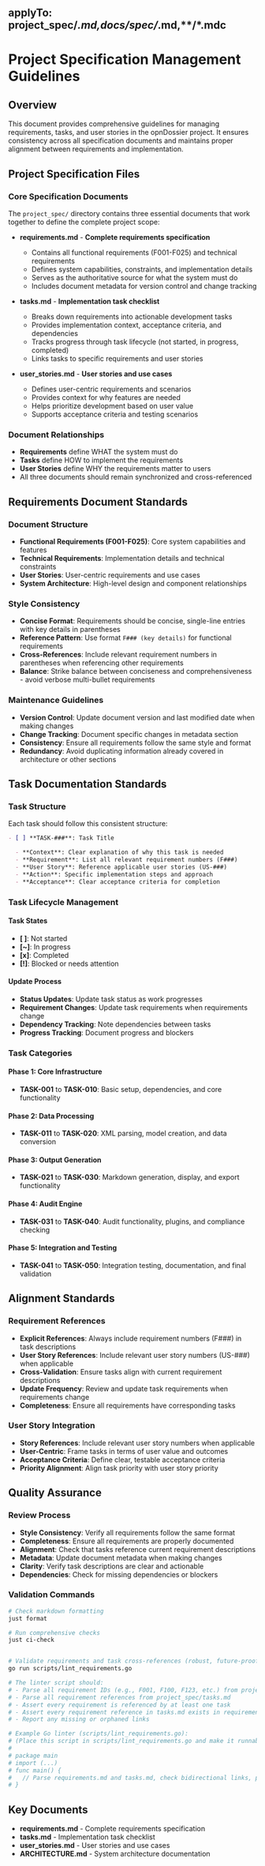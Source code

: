 ## applyTo: project_spec/*.md,docs/spec/*.md,\*\*/\*.mdc

# Project Specification Management Guidelines

## Overview

This document provides comprehensive guidelines for managing requirements, tasks, and user stories in the opnDossier project. It ensures consistency across all specification documents and maintains proper alignment between requirements and implementation.

## Project Specification Files

### Core Specification Documents

The `project_spec/` directory contains three essential documents that work together to define the complete project scope:

- **requirements.md** - **Complete requirements specification**

  - Contains all functional requirements (F001-F025) and technical requirements
  - Defines system capabilities, constraints, and implementation details
  - Serves as the authoritative source for what the system must do
  - Includes document metadata for version control and change tracking

- **tasks.md** - **Implementation task checklist**

  - Breaks down requirements into actionable development tasks
  - Provides implementation context, acceptance criteria, and dependencies
  - Tracks progress through task lifecycle (not started, in progress, completed)
  - Links tasks to specific requirements and user stories

- **user_stories.md** - **User stories and use cases**

  - Defines user-centric requirements and scenarios
  - Provides context for why features are needed
  - Helps prioritize development based on user value
  - Supports acceptance criteria and testing scenarios

### Document Relationships

- **Requirements** define WHAT the system must do
- **Tasks** define HOW to implement the requirements
- **User Stories** define WHY the requirements matter to users
- All three documents should remain synchronized and cross-referenced

## Requirements Document Standards

### Document Structure

- **Functional Requirements (F001-F025)**: Core system capabilities and features
- **Technical Requirements**: Implementation details and technical constraints
- **User Stories**: User-centric requirements and use cases
- **System Architecture**: High-level design and component relationships

### Style Consistency

- **Concise Format**: Requirements should be concise, single-line entries with key details in parentheses
- **Reference Pattern**: Use format `F### (key details)` for functional requirements
- **Cross-References**: Include relevant requirement numbers in parentheses when referencing other requirements
- **Balance**: Strike balance between conciseness and comprehensiveness - avoid verbose multi-bullet requirements

### Maintenance Guidelines

- **Version Control**: Update document version and last modified date when making changes
- **Change Tracking**: Document specific changes in metadata section
- **Consistency**: Ensure all requirements follow the same style and format
- **Redundancy**: Avoid duplicating information already covered in architecture or other sections

## Task Documentation Standards

### Task Structure

Each task should follow this consistent structure:

```markdown
- [ ] **TASK-###**: Task Title

  - **Context**: Clear explanation of why this task is needed
  - **Requirement**: List all relevant requirement numbers (F###)
  - **User Story**: Reference applicable user stories (US-###)
  - **Action**: Specific implementation steps and approach
  - **Acceptance**: Clear acceptance criteria for completion
```

### Task Lifecycle Management

#### Task States

- **[ ]**: Not started
- **[~]**: In progress
- **[x]**: Completed
- **[!]**: Blocked or needs attention

#### Update Process

- **Status Updates**: Update task status as work progresses
- **Requirement Changes**: Update task requirements when requirements change
- **Dependency Tracking**: Note dependencies between tasks
- **Progress Tracking**: Document progress and blockers

### Task Categories

#### Phase 1: Core Infrastructure

- **TASK-001** to **TASK-010**: Basic setup, dependencies, and core functionality

#### Phase 2: Data Processing

- **TASK-011** to **TASK-020**: XML parsing, model creation, and data conversion

#### Phase 3: Output Generation

- **TASK-021** to **TASK-030**: Markdown generation, display, and export functionality

#### Phase 4: Audit Engine

- **TASK-031** to **TASK-040**: Audit functionality, plugins, and compliance checking

#### Phase 5: Integration and Testing

- **TASK-041** to **TASK-050**: Integration testing, documentation, and final validation

## Alignment Standards

### Requirement References

- **Explicit References**: Always include requirement numbers (F###) in task descriptions
- **User Story References**: Include relevant user story numbers (US-###) when applicable
- **Cross-Validation**: Ensure tasks align with current requirement descriptions
- **Update Frequency**: Review and update task requirements when requirements change
- **Completeness**: Ensure all requirements have corresponding tasks

### User Story Integration

- **Story References**: Include relevant user story numbers when applicable
- **User-Centric**: Frame tasks in terms of user value and outcomes
- **Acceptance Criteria**: Define clear, testable acceptance criteria
- **Priority Alignment**: Align task priority with user story priority

## Quality Assurance

### Review Process

- **Style Consistency**: Verify all requirements follow the same format
- **Completeness**: Ensure all requirements are properly documented
- **Alignment**: Check that tasks reference current requirement descriptions
- **Metadata**: Update document metadata when making changes
- **Clarity**: Verify task descriptions are clear and actionable
- **Dependencies**: Check for missing dependencies or blockers

### Validation Commands

```bash
# Check markdown formatting
just format

# Run comprehensive checks
just ci-check


# Validate requirements and task cross-references (robust, future-proof, offline-first)
go run scripts/lint_requirements.go

# The linter script should:
# - Parse all requirement IDs (e.g., F001, F100, F123, etc.) from project_spec/requirements.md
# - Parse all requirement references from project_spec/tasks.md
# - Assert every requirement is referenced by at least one task
# - Assert every requirement reference in tasks.md exists in requirements.md
# - Report any missing or orphaned links

# Example Go linter (scripts/lint_requirements.go):
# (Place this script in scripts/lint_requirements.go and make it runnable with `go run`)
#
# package main
# import (...)
# func main() {
#   // Parse requirements.md and tasks.md, check bidirectional links, print errors if any
# }
```

## Key Documents

- **requirements.md** - Complete requirements specification
- **tasks.md** - Implementation task checklist
- **user_stories.md** - User stories and use cases
- **ARCHITECTURE.md** - System architecture documentation
